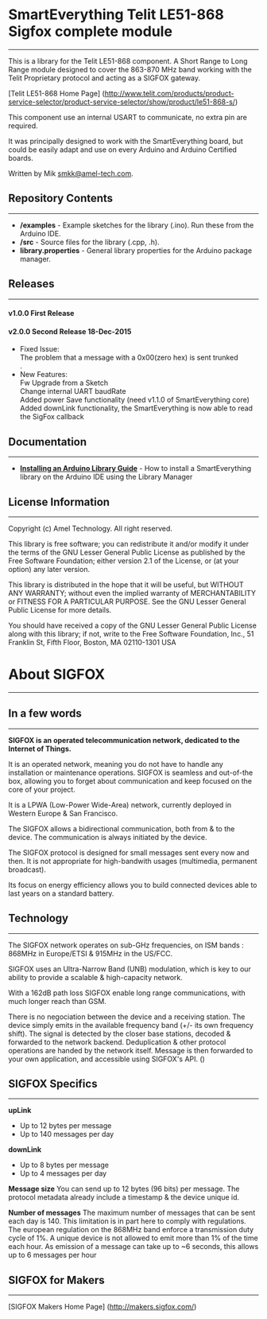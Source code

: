 # SmartEverything Telit LE51-868  Sigfox complete module
---
This is a library for the Telit LE51-868 component.
A Short Range to Long Range module designed to cover the 863-870 MHz band
working with the Telit Proprietary protocol and acting as a SIGFOX gateway.

[Telit LE51-868 Home Page]
(http://www.telit.com/products/product-service-selector/product-service-selector/show/product/le51-868-s/)

This component use an internal USART to communicate, no extra pin are required.

It was principally designed to work with the SmartEverything board, but could
be easily adapt and use on every Arduino and Arduino Certified boards.

Written by Mik <smkk@amel-tech.com>.  

## Repository Contents
---
* **/examples** - Example sketches for the library (.ino). Run these from the Arduino IDE. 
* **/src** - Source files for the library (.cpp, .h).
* **library.properties** - General library properties for the Arduino package manager.

## Releases
---
#### v1.0.0 First Release

#### v2.0.0 Second Release 18-Dec-2015
* Fixed Issue:<br>
    The problem that a message with a 0x00(zero hex) is sent trunked<br>.
* New Features:<br>
    Fw Upgrade from a Sketch<br>
    Change internal UART baudRate<br>
    Added power Save functionality (need v1.1.0 of SmartEverything core)<br>
    Added downLink functionality, the SmartEverything is now able to read the SigFox callback<br>


## Documentation
---
* **[Installing an Arduino Library Guide](http://www.arduino.cc/en/Guide/Libraries#toc3)** - How to install a SmartEverything library on the Arduino IDE using the Library Manager


## License Information
---

Copyright (c) Amel Technology. All right reserved.

This library is free software; you can redistribute it and/or
modify it under the terms of the GNU Lesser General Public
License as published by the Free Software Foundation; either
version 2.1 of the License, or (at your option) any later version.

This library is distributed in the hope that it will be useful,
but WITHOUT ANY WARRANTY; without even the implied warranty of
MERCHANTABILITY or FITNESS FOR A PARTICULAR PURPOSE. See the GNU
Lesser General Public License for more details.

You should have received a copy of the GNU Lesser General Public
License along with this library; if not, write to the Free Software
Foundation, Inc., 51 Franklin St, Fifth Floor, Boston, MA 02110-1301 USA




# About SIGFOX
---
## In a few words
---
**SIGFOX is an operated telecommunication network, dedicated to the Internet of Things.**

It is an operated network, meaning you do not have to handle any installation or maintenance operations.
SIGFOX is seamless and out-of-the box, allowing you to forget about communication and keep focused on the core of your project.

It is a LPWA (Low-Power Wide-Area) network, currently deployed in Western Europe & San Francisco.

The SIGFOX allows a bidirectional communication, both from & to the device.
The communication is always initiated by the device.

The SIGFOX protocol is designed for small messages sent every now and then. It is not appropriate for high-bandwith usages (multimedia, permanent broadcast).

Its focus on energy efficiency allows you to build connected devices able to last years on a standard battery.

## Technology
---
The SIGFOX network operates on sub-GHz frequencies, on ISM bands : 868MHz in Europe/ETSI & 915MHz in the US/FCC.

SIGFOX uses an Ultra-Narrow Band (UNB) modulation, which is key to our ability to provide a scalable & high-capacity network.

With a 162dB path loss SIGFOX enable long range communications, with much longer reach than GSM.

There is no negociation between the device and a receiving station. The device simply emits in the available frequency band (+/- its own frequency shift).
The signal is detected by the closer base stations, decoded & forwarded to the network backend.
Deduplication & other protocol operations are handed by the network itself.
Message is then forwarded to your own application, and accessible using SIGFOX's API. ()

## SIGFOX Specifics
---
**upLink**
- Up to 12 bytes per message
- Up to 140 messages per day

**downLink**
- Up to 8 bytes per message
- Up to 4 messages per day

**Message size**
You can send up to 12 bytes (96 bits) per message. 
The protocol metadata already include a timestamp & the device unique id.

**Number of messages**
The maximum number of messages that can be sent each day is 140. This limitation is in part here to comply with regulations.
The european regulation on the 868MHz band enforce a transmission duty cycle of 1%. 
A unique device is not allowed to emit more than 1% of the time each hour. 
As emission of a message can take up to ~6 seconds, this allows up to 6 messages per hour

## SIGFOX for Makers
---
[SIGFOX Makers Home Page] (http://makers.sigfox.com/)

